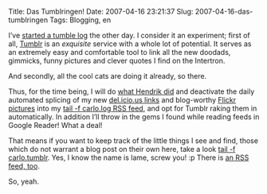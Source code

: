 Title: Das Tumblringen!
Date: 2007-04-16 23:21:37
Slug: 2007-04-16-das-tumblringen
Tags: Blogging, en


I’ve [started a tumble log][1] the other day. I consider it an experiment;
first of all, [Tumblr][2] is an _exquisite_ service with a whole lot of
potential. It serves as an extremely easy and comfortable tool to link all the
new doodads, gimmicks, funny pictures and clever quotes I find on the
Intertron.

And secondly, all the cool cats are doing it already, so there.

Thus, for the time being, I will do [what Hendrik did][3] and deactivate the
daily automated splicing of my new [del.icio.us links][4] and blog-worthy
[Flickr pictures][5] into my [tail -f carlo.log RSS feed][6], and opt for
Tumblr raking them in automatically. In addition I’ll throw in the gems I
found while reading feeds in Google Reader! What a deal!

That means if you want to keep track of the little things I see and find,
those which do not warrant a blog post on their own here, take a look [tail -f
carlo.tumblr][1]. Yes, I know the name is lame, screw you! :p There is [an RSS
feed, too][7].

So, yeah.

   [1]: http://tumblr.zottmann.org/
   [2]: http://tumblr.com/
   [3]: http://www.mornography.de/2007/04/05/huch/
   [4]: http://del.icio.us/Carlo/
   [5]: http://flickr.com/photos/czottmann/
   [6]: http://feeds.feedburner.com/Carlo
   [7]: http://feeds.feedburner.com/CarloTumblr
